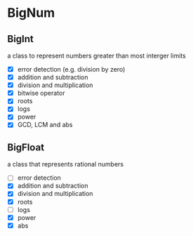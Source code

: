 # BigNum
## BigInt
a class to represent numbers greater than most interger limits
- [X] error detection (e.g. division by zero)
- [X] addition and subtraction
- [X] division and multiplication
- [X] bitwise operator
- [X] roots
- [X] logs
- [X] power
- [X] GCD, LCM and abs

## BigFloat
a class that represents rational numbers
- [ ] error detection
- [X] addition and subtraction
- [X] division and multiplication
- [X] roots
- [ ] logs
- [X] power
- [X] abs
